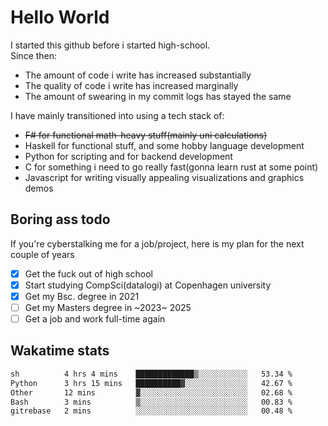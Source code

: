 # Hello World

I started this github before i started high-school.  
Since then:
- The amount of code i write has increased substantially
- The quality of code i write has increased marginally
- The amount of swearing in my commit logs has stayed the same

I have mainly transitioned into using a tech stack of:
- ~~F# for functional math-heavy stuff(mainly uni calculations)~~
- Haskell for functional stuff, and some hobby language development
- Python for scripting and for backend development
- C for something i need to go really fast(gonna learn rust at some point)
- Javascript for writing visually appealing visualizations and graphics demos

## Boring ass todo
If you're cyberstalking me for a job/project, here is my plan for the next couple of years
- [x] Get the fuck out of high school
- [x] Start studying CompSci(datalogi) at Copenhagen university
- [x] Get my Bsc. degree in 2021
- [ ] Get my Masters degree in ~2023~ 2025
- [ ] Get a job and work full-time again

## Wakatime stats
<!--START_SECTION:waka-->

```txt
sh          4 hrs 4 mins    █████████████▒░░░░░░░░░░░   53.34 %
Python      3 hrs 15 mins   ██████████▓░░░░░░░░░░░░░░   42.67 %
Other       12 mins         ▓░░░░░░░░░░░░░░░░░░░░░░░░   02.68 %
Bash        3 mins          ▒░░░░░░░░░░░░░░░░░░░░░░░░   00.83 %
gitrebase   2 mins          ░░░░░░░░░░░░░░░░░░░░░░░░░   00.48 %
```

<!--END_SECTION:waka-->
